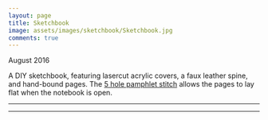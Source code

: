 ```yaml
---
layout: page
title: Sketchbook
image: assets/images/sketchbook/Sketchbook.jpg
comments: true
---
```

August 2016

A DIY sketchbook, featuring lasercut acrylic covers, a faux leather spine, and hand-bound pages.
The [5 hole pamphlet stitch](http://www.designsponge.com/2013/03/bookbinding-101-five-hole-pamphlet-stitch.html)
allows the pages to lay flat when the notebook is open.

<hr class="major" />

<div class="container" id="gallery"></div>

<script type="text/javascript" src="assets/js/generategallery.js"></script>
<script>
  var prefix = "sketchbook/"
  var filenames = [
    "Sketchbook_cardboard.jpg",
    "Sketchbook_pages.jpg"
  ];
  var captions = [
    "Prototyping the cover design with cardboard",
    "Pages laying flat"
  ];
  var images = filenames.map(function (i){
    return prefix + i;
  })
  <!-- Note that we need to call this BEFORE gallery.js is loaded -->
  generateGalleryHTML(images, captions);
</script>

<hr class="major" />
<link rel="stylesheet" href="assets/css/gallery.css">
<script type="text/javascript" src="assets/js/gallery.js"></script>